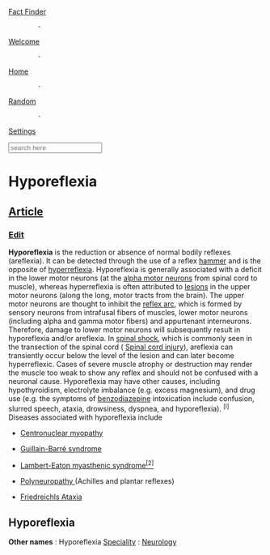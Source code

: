 <!--This are links to the pages-->
    
  [Fact Finder](#home)
          
            -
  [Welcome](file:///c:/temp/88711235-6194-4014-9ea9-f50c2c0f49f7/index.html)
                  
            - 
  [Home](file:///c:/temp/88711235-6194-4014-9ea9-f50c2c0f49f7/Home%20page/Homepage.html)
                
            - 
  [Random](file:///c:/temp/88711235-6194-4014-9ea9-f50c2c0f49f7/Random%20Page/Random.html)
                
            - 
  [Settings](file:///c:/temp/88711235-6194-4014-9ea9-f50c2c0f49f7/Settings%20Page/Settings.html)
                
       
      
  <input type="search" placeholder="search here" class="search_bar"> 
     
  # Hyporeflexia
     

  ## <u>Article</u>
  ### [Edit](file:///c:/temp/88711235-6194-4014-9ea9-f50c2c0f49f7/Edit%20page/edit.html)
         
     
        
       
  <b>Hyporeflexia</b> is the reduction or absence of normal bodily reflexes (areflexia). 
          It can be detected through the use of a reflex [hammer]() and is the opposite of [hyperreflexia]().
          Hyporeflexia is generally associated with a deficit in the lower motor neurons (at the [alpha motor neurons]() from spinal 
          cord to muscle), whereas hyperreflexia is often attributed to [lesions]() in the upper motor neurons
           (along the long, motor tracts from the brain). The upper motor neurons are thought to inhibit the [reflex arc](), 
           which is formed by sensory neurons from intrafusal fibers of muscles, lower motor neurons (including alpha and gamma motor fibers) 
           and appurtenant interneurons. Therefore, damage to lower motor neurons will subsequently result in hyporeflexia and/or areflexia.
         In [spinal shock](), which is commonly seen in the transection of the spinal cord ( [Spinal cord injury]()), 
          areflexia can transiently occur below the level of the lesion and can later become hyperreflexic. Cases of severe muscle atrophy or destruction may render the muscle too weak to show any reflex and should not be confused with a neuronal cause.
          Hyporeflexia may have other causes, including hypothyroidism, electrolyte imbalance (e.g. excess magnesium), and drug use (e.g. the symptoms of [benzodiazepine]() intoxication include confusion, slurred speech, ataxia, drowsiness, dyspnea, and hyporeflexia).
          <sup>[l]</sup>   
           Diseases associated with hyporeflexia include  
          
   -  [Centronuclear myopathy]()  

   - [Guillain-Barré syndrome]()  

   -  [Lambert-Eaton myasthenic syndrome<sup>[2]</sup>]()  

  - [Polyneuropathy ]()(Achilles and plantar reflexes)  
  

  - [Friedreichls Ataxia]()
          
         
   ## Hyporeflexia
  **Other names** : Hyporeflexia
  [Speciality]() : [Neurology]()
          
      
   

